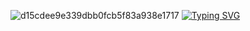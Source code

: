![d15cdee9e339dbb0fcb5f83a938e1717](https://github.com/user-attachments/assets/39fc527c-c494-4f91-bbb2-e62ede4ef62c)
[![Typing SVG](https://readme-typing-svg.demolab.com?font=Fira+Code&pause=10000&color=8A2BE2&center=true&vCenter=true&width=435&lines=Unfold+oneself%2C+like+a+butterfly)](https://git.io/typing-svg)



